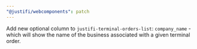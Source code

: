 ```yaml
---
"@justifi/webcomponents": patch
---
```


Add new optional column to `justifi-terminal-orders-list`: `company_name` - which will show the name of the business associated with a given terminal order.
